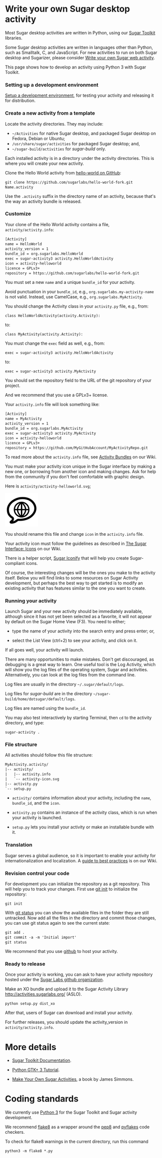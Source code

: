 Write your own Sugar desktop activity
=====================================

Most Sugar desktop activities are written in Python, using our [Sugar
Toolkit](https://github.com/sugarlabs/sugar-toolkit-gtk3) libraries.

Some Sugar desktop activities are written in languages other than
Python, such as Smalltalk, C, and JavaScript.  For new activities to
run on both Sugar desktop and Sugarizer, please consider [Write your
own Sugar web activity](web-activity.md).

This page shows how to develop an activity using Python 3 with Sugar Toolkit.

### Setting up a development environment

[Setup a development
environment](https://github.com/sugarlabs/sugar/blob/master/docs/development-environment.md), for testing your activity and
releasing it for distribution.

### Create a new activity from a template

Locate the activity directories.  They may include:

* `~/Activities` for native Sugar desktop, and packaged Sugar desktop on Fedora, Debian or Ubuntu;
* `/usr/share/sugar/activities` for packaged Sugar desktop; and,
* `~/sugar-build/activities` for *sugar-build* only.

Each installed activity is in a directory under the activity
directories.  This is where you will create your new activity.

Clone the Hello World activity from
[hello-world on GitHub](https://github.com/sugarlabs/hello-world-fork):
```
git clone https://github.com/sugarlabs/hello-world-fork.git Name.activity
```
Use the `.activity` suffix in the directory name of an activity,
because that's the way an activity bundle is released.

### Customize

Your clone of the Hello World activity contains a file,
`activity/activity.info`:
```
[Activity]
name = HelloWorld
activity_version = 1
bundle_id = org.sugarlabs.HelloWorld
exec = sugar-activity3 activity.HelloWorldActivity
icon = activity-helloworld
licence = GPLv3+
repository = https://github.com/sugarlabs/hello-world-fork.git
```
You must set a new `name` and a unique `bundle_id` for your activity.

Avoid punctuation in your `bundle_id`, e.g.,
`org.sugarlabs.my-activity-name` is not valid. Instead, use
CamelCase, e.g., `org.sugarlabs.MyActivity`.

You should change the Activity class in your `activity.py` file, e.g., from:
```
class HelloWorldActivity(activity.Activity):
```
to:
```
class MyActivity(activity.Activity):
```
You must change the `exec` field as well, e.g., from:
```
exec = sugar-activity3 activity.HelloWorldActivity
```
to:
```
exec = sugar-activity3 activity.MyActivity
```
You should set the repository field to the URL of the git repository
of your project.

And we recommend that you use a GPLv3+ license.

Your `activity.info` file will look something like:
```
[Activity]
name = MyActivity
activity_version = 1
bundle_id = org.sugarlabs.MyActivity
exec = sugar-activity3 activity.MyActivity
icon = activity-helloworld
licence = GPLv3+
repository = https://github.com/MyGitHubAccount/MyActivityRepo.git
```
To read more about the `activity.info` file, see [Activity
Bundles](https://wiki.sugarlabs.org/go/Development_Team/Almanac/Activity_Bundles)
on our Wiki.

You must make your activity icon unique in the Sugar interface by
making a new one, or borrowing from another icon and making changes.
Ask for help from the community if you don't feel comfortable with
graphic design.

Here is `activity/activity-helloworld.svg`;

![Activity Icon](images/activity-helloworld.svg "Activity icon")

You should rename this file and change `icon` in the `activity.info`
file.

Your activity icon must follow the guidelines as described in
[The Sugar Interface:
Icons](https://wiki.sugarlabs.org/go/Human_Interface_Guidelines/The_Sugar_Interface/Icons) on our Wiki.

There is a helper script, [Sugar
Iconify](sugar-iconify.md) that will help
you create Sugar-compliant icons.

Of course, the interesting changes will be the ones you make to the
activity itself. Below you will find links to some resources
on Sugar Activity development, but perhaps the
best way to get started is to modify an existing activity that has
features similar to the one you want to create.

### Running your activity

Launch Sugar and your new activity should be immediately available,
although since it has not yet been selected as a favorite, it will
not appear by default on the Sugar Home View (F3). You need to either;

* type the name of your activity into the search entry and press enter; or,

* select the List View (ctrl+2) to see your activity, and click on it.

If all goes well, your activity will launch.

There are many opportunities to make mistakes. Don't get discouraged,
as debugging is a great way to learn. One useful tool is the Log
Activity, which will show you the log files of the operating system,
Sugar and activities. Alternatively, you can look at the log files
from the command line.

Log files are usually in the directory `~/.sugar/default/logs`.

Log files for *sugar-build* are in the directory `~/sugar-build/home/dotsugar/default/logs`.

Log files are named using the `bundle_id`.

You may also test interactively by starting Terminal, then `cd` to the activity directory, and type:
```
sugar-activity .
```
### File structure

All activities should follow this file structure:
```
MyActivity.activity/
|-- activity/
|   |-- activity.info
|   `-- activity-icon.svg
|-- activity.py
`-- setup.py
```
* `activity/` contains information about your activity, including the
  `name`, `bundle_id`, and the `icon`.

* `activity.py` contains an instance of the activity class, which is
   run when your activity is launched.

* `setup.py` lets you install your activity or make an installable
   bundle with it.

### Translation

Sugar serves a global audience, so it is important to enable your
activity for internationalization and localization. A [guide to best
practices](https://wiki.sugarlabs.org/go/Translation_Team/i18n_Best_Practices)
is on our Wiki.

### Revision control your code

For development you can initialize the repository as a git
repository. This will help you to track your changes. First use [git
init](https://www.kernel.org/pub/software/scm/git/docs/git-init.html)
to initialize the repository:
```
git init
```
With [git
status](https://www.kernel.org/pub/software/scm/git/docs/git-status.html)
you can show the available files in the folder they are still
untracked. Now add all the files in the directory and commit those
changes, you can use git status again to see the current state:
```
git add .
git commit -a -m 'Initial import'
git status
```
We recommend that you use [github](http://github.com) to host your
activity.

### Ready to release

Once your activity is working, you can ask to have
your activity repository hosted under the [Sugar Labs github
organization](http://github.com/sugarlabs).

Make an XO bundle and upload it to
the Sugar Activity Library <http://activities.sugarlabs.org/> (ASLO).
```
python setup.py dist_xo
```
After that, users of Sugar can download and install your activity.

For further releases, you should update the activity_version in
`activity/activity.info`.

More details
============

* [Sugar Toolkit Documentation](https://developer.sugarlabs.org/sugar3/).

* [Python GTK+ 3 Tutorial](http://python-gtk-3-tutorial.readthedocs.io/en/latest/).

* [Make Your Own Sugar Activities](https://flossmanuals.net/make-your-own-sugar-activities/), a book by James Simmons.

# Coding standards

We currently use [Python 3](https://docs.python.org/3/) for
the Sugar Toolkit and Sugar activity development.

We recommend [flake8](https://pypi.python.org/pypi/flake8) as a
wrapper around the [pep8](https://www.python.org/dev/peps/pep-0008/)
and [pyflakes](https://pypi.python.org/pypi/pyflakes) code checkers.

To check for flake8 warnings in the current directory, run this command
```
python3 -m flake8 *.py
```
